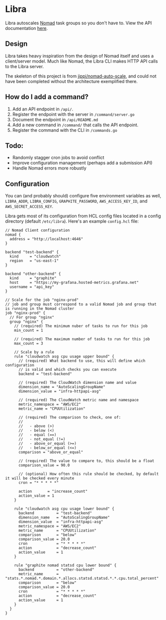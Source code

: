 # Libra
Libra autoscales [Nomad](https://nomadproject.io) task groups so you don't have to. View the API documentation [here](https://underarmour.github.io/libra).

## Design
Libra takes heavy inspiration from the design of Nomad itself and uses a client/server model. Much like Nomad, the Libra CLI makes HTTP API calls to the Libra server.

The skeleton of this project is from [jippi/nomad-auto-scale](https://github.com/jippi/nomad-auto-scale), and could not have been completed without the architecture exemplified there.

## How do I add a command?
1. Add an API endpoint in `/api/`.
2. Register the endpoint with the server in `/command/server.go`
3. Document the endpoint in `/api/README.md`
4. Add a new command in `/command/` that calls the API endpoint.
5. Register the command with the CLI in `/commands.go`

## Todo:
* Randomly stagger cron jobs to avoid conflict
* Improve configuration management (perhaps add a submission API)
* Handle Nomad errors more robustly

## Configuration
You can (and probably should) configure five environment variables as well, `LIBRA_ADDR`, `LIBRA_CONFIG`, `GRAPHITE_PASSWORD`, `AWS_ACCESS_KEY_ID`, and `AWS_SECRET_ACCESS_KEY`.

Libra gets most of its configuration from HCL config files located in a config directory (default `/etc/libra`). Here's an example `config.hcl` file:

```hcl
// Nomad Client configuration
nomad {
  address = "http://localhost:4646"
}

backend "test-backend" {
  kind     = "cloudwatch"
  region   = "us-east-1"
}

backend "other-backend" {
  kind     = "graphite"
  host     = "https://my-grafana.hosted-metrics.grafana.net"
  username = "api_key"  
}

// Scale for the job "nginx-prod"
// job and group must correspond to a valid Nomad job and group that is running in the Nomad cluster
job "nginx-prod" {
  // For group "nginx"
  group "nginx" {
    // (required) The minimum nuber of tasks to run for this job
    min_count = 1

    // (required) The maximum number of tasks to run for this job
    max_count = 3

    // Scale by a rule
    rule "cloudwatch asg cpu usage upper bound" {
      // (required) What backend to use, this will define which configuration
      // is valid and which checks you can execute
      backend = "test-backend"

      // (required) The CloudWatch dimension name and value
      dimension_name = "AutoScalingGroupName"
      dimension_value = "infra-httpapi-asg"

      // (required) The CloudWatch metric name and namespace
      metric_namespace = "AWS/EC2"
      metric_name = "CPUUtilization"

      // (required) The comparison to check, one of:
      //
      //   - above (>)
      //   - below (<)
      //   - equal (==)
      //   - not_equal (!=)
      //   - above_or_equal (>=)
      //   - below_or_equal (<=)
      comparison = "above_or_equal"

      // (required) The value to compare to, this should be a float
      comparison_value = 90.0

      // (optional) How often this rule should be checked, by default it will be checked every minute
      cron = "* * * * *"

      action       = "increase_count"
      action_value = 1
    }

    rule "cloudwatch asg cpu usage lower bound" {
      backend          = "test-backend"
      dimension_name   = "AutoScalingGroupName"
      dimension_value  = "infra-httpapi-asg"
      metric_namespace = "AWS/EC2"
      metric_name      = "CPUUtilization"
      comparison       = "below"
      comparison_value = 20.0
      cron             = "* * * * *"
      action           = "decrease_count"
      action_value     = 1
    }
    
    rule "graphite nomad statsd cpu lower bound" {
      backend          = "other-backend"
      metric_name      = "stats.*.nomad.*.domain.*.allocs.statsd.statsd.*.*.cpu.total_percent"
      comparison       = "below"
      comparison_value = 20.0
      cron             = "* * * * *"
      action           = "decrease_count"
      action_value     = 1
    }
  }
}
```

